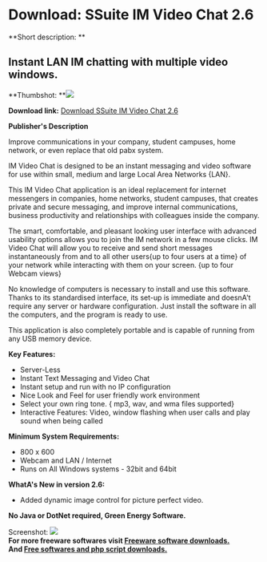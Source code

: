 # Download: SSuite IM Video Chat 2.6

**Short description: **

## Instant LAN IM chatting with multiple video windows.

  
**Thumbshot: **![](http://www.freewarefiles.com/screenshot/ssuite_vidmssngr2_md.jpg)   
  
**Download link:** [Download SSuite IM Video Chat 2.6](http://freesoftwares.boysofts.com/SSuite-Office-IM-Video-Chat_program_60338.html)  
  

**Publisher's Description**  
  

Improve communications in your company, student campuses, home network, or
even replace that old pabx system.

IM Video Chat is designed to be an instant messaging and video software for
use within small, medium and large Local Area Networks {LAN}.

This IM Video Chat application is an ideal replacement for internet messengers
in companies, home networks, student campuses, that creates private and secure
messaging, and improve internal communications, business productivity and
relationships with colleagues inside the company.

The smart, comfortable, and pleasant looking user interface with advanced
usability options allows you to join the IM network in a few mouse clicks. IM
Video Chat will allow you to receive and send short messages instantaneously
from and to all other users{up to four users at a time} of your network while
interacting with them on your screen. {up to four Webcam views}

No knowledge of computers is necessary to install and use this software.
Thanks to its standardised interface, its set-up is immediate and doesnA't
require any server or hardware configuration. Just install the software in all
the computers, and the program is ready to use.

This application is also completely portable and is capable of running from
any USB memory device.

**Key Features:**

  * Server-Less 
  * Instant Text Messaging and Video Chat 
  * Instant setup and run with no IP configuration 
  * Nice Look and Feel for user friendly work environment 
  * Select your own ring tone. { mp3, wav, and wma files supported} 
  * Interactive Features: Video, window flashing when user calls and play sound when being called 

**Minimum System Requirements:**

  * 800 x 600 
  * Webcam and LAN / Internet 
  * Runs on All Windows systems - 32bit and 64bit 

**WhatA's New in version 2.6:**

  * Added dynamic image control for picture perfect video. 

**No Java or DotNet required, Green Energy Software.**

  
  
Screenshot: ![](http://www.freewarefiles.com/screenshot/ssuite_vidmssngr2.jpg)  
**For more freeware softwares visit [Freeware software downloads.](http://freesoftwares.boysofts.com/)**   
**And [Free softwares and php script downloads.](http://www.boysofts.com/)**

